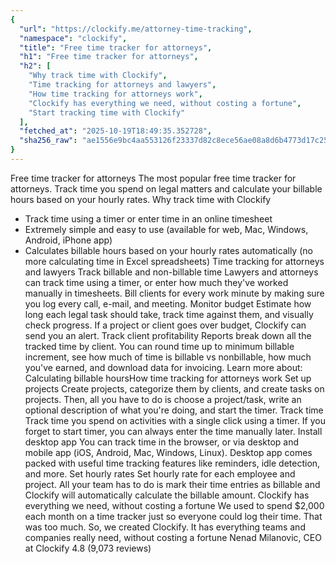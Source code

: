 ```yaml
---
{
  "url": "https://clockify.me/attorney-time-tracking",
  "namespace": "clockify",
  "title": "Free time tracker for attorneys",
  "h1": "Free time tracker for attorneys",
  "h2": [
    "Why track time with Clockify",
    "Time tracking for attorneys and lawyers",
    "How time tracking for attorneys work",
    "Clockify has everything we need, without costing a fortune",
    "Start tracking time with Clockify"
  ],
  "fetched_at": "2025-10-19T18:49:35.352728",
  "sha256_raw": "ae1556e9bc4aa553126f23337d82c8ece56ae08a8d6b4773d17c2583b1a62030"
}
---
```


Free time tracker for attorneys
The most popular free time tracker for attorneys. Track time you spend on legal matters and calculate your billable hours based on your hourly rates.
Why track time with Clockify
- Track time using a timer or enter time in an online timesheet
- Extremely simple and easy to use (available for web, Mac, Windows, Android, iPhone app)
- Calculates billable hours based on your hourly rates automatically (no more calculating time in Excel spreadsheets)
Time tracking for attorneys and lawyers
Track billable and non-billable time
Lawyers and attorneys can track time using a timer, or enter how much they've worked manually in timesheets. Bill clients for every work minute by making sure you log every call, e-mail, and meeting.
Monitor budget
Estimate how long each legal task should take, track time against them, and visually check progress. If a project or client goes over budget, Clockify can send you an alert.
Track client profitability
Reports break down all the tracked time by client. You can round time up to minimum billable increment, see how much of time is billable vs nonbillable, how much you've earned, and download data for invoicing.
Learn more about: Calculating billable hoursHow time tracking for attorneys work
Set up projects
Create projects, categorize them by clients, and create tasks on projects. Then, all you have to do is choose a project/task, write an optional description of what you're doing, and start the timer.
Track time
Track time you spend on activities with a single click using a timer. If you forget to start timer, you can always enter the time manually later.
Install desktop app
You can track time in the browser, or via desktop and mobile app (iOS, Android, Mac, Windows, Linux). Desktop app comes packed with useful time tracking features like reminders, idle detection, and more.
Set hourly rates
Set hourly rate for each employee and project. All your team has to do is mark their time entries as billable and Clockify will automatically calculate the billable amount.
Clockify has everything we need, without costing a fortune
We used to spend $2,000 each month on a time tracker just so everyone could log their time. That was too much. So, we created Clockify. It has everything teams and companies really need, without costing a fortune
Nenad Milanovic, CEO at Clockify
4.8 (9,073 reviews)